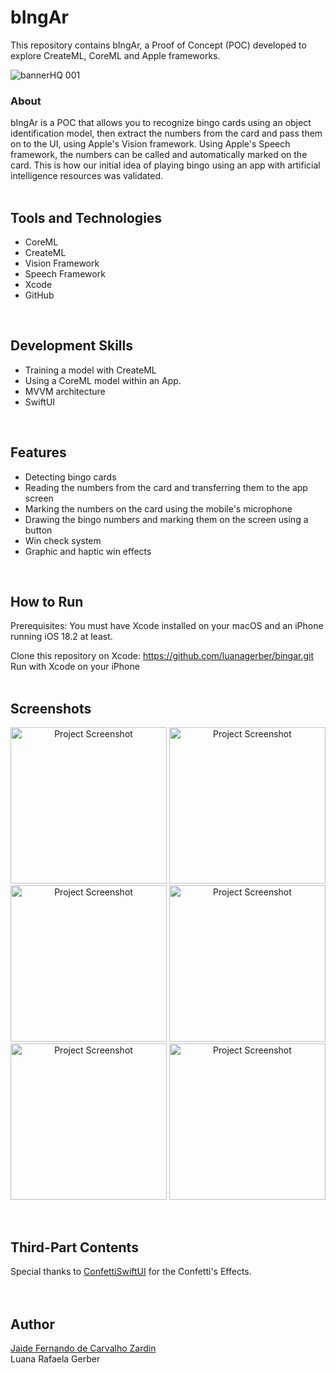 # bIngAr
This repository contains bIngAr, a Proof of Concept (POC) developed to explore CreateML, CoreML and Apple frameworks.<br>

![bannerHQ 001](https://github.com/user-attachments/assets/f1633669-ac15-4128-8ca9-08ff3a7fb16e)

### About
bIngAr is a POC that allows you to recognize bingo cards using an object identification model, then extract the numbers from the card and pass them on to the UI, using Apple's Vision framework. Using Apple's Speech framework, the numbers can be called and automatically marked on the card. This is how our initial idea of playing bingo using an app with artificial intelligence resources was validated.<br>
<br>

## Tools and Technologies
- CoreML
- CreateML
- Vision Framework
- Speech Framework
- Xcode
- GitHub
<br>

## Development Skills
- Training a model with CreateML
- Using a CoreML model within an App.
- MVVM architecture
- SwiftUI
<br>

## Features
- Detecting bingo cards
- Reading the numbers from the card and transferring them to the app screen
- Marking the numbers on the card using the mobile's microphone
- Drawing the bingo numbers and marking them on the screen using a button
- Win check system
- Graphic and haptic win effects
<br>

## How to Run
Prerequisites: You must have Xcode installed on your macOS and an iPhone running iOS 18.2 at least.

Clone this repository on Xcode: https://github.com/luanagerber/bingar.git<br>
Run with Xcode on your iPhone
<br>
<br>

## Screenshots
<p align="center">
<img alt="Project Screenshot" width="250" src="https://github.com/user-attachments/assets/addeb86c-028a-4cb3-a963-7221bdc4afa3">
<img alt="Project Screenshot" width="250" src="https://github.com/user-attachments/assets/b61e0f5e-d306-47e4-b19b-f1cb52651d9b">
<img alt="Project Screenshot" width="250" src="https://github.com/user-attachments/assets/2aeba20f-67be-43a2-b100-f49c29a96587">
<img alt="Project Screenshot" width="250" src="https://github.com/user-attachments/assets/dfc51fd5-379a-44fb-bd1b-ca72c910e86d">
<img alt="Project Screenshot" width="250" src="https://github.com/user-attachments/assets/4278aaa5-efaa-4e99-94bd-aac5f55df7de">
<img alt="Project Screenshot" width="250" src="https://github.com/user-attachments/assets/056d62c8-1d9f-4c23-b505-4944db6d7430">
</p>
<br>

## Third-Part Contents
Special thanks to <a href="https://github.com/simibac/ConfettiSwiftUI" target="_blank">ConfettiSwiftUI</a> for the Confetti's Effects.<br>
<br>
<br>

## Author
<a href="https://github.com/JaideZrdn" target="_blank">Jaide Fernando de Carvalho Zardin</a><br>
Luana Rafaela Gerber<br>
